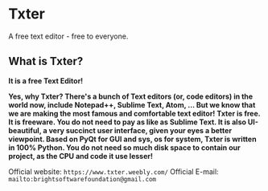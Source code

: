 # Txter
A free text editor - free to everyone.

## What is Txter?
**It is a free Text Editor!**

**Yes, why Txter? There's a bunch of Text editors (or, code editors) in the world now, include Notepad++, Sublime Text, Atom, ... But we know that we are making the most famous and comfortable text editor! Txter is free. It is freeware. You do not need to pay as like as Sublime Text. It is also UI-beautiful, a very succinct user interface, given your eyes a better viewpoint. Based on PyQt for GUI and sys, os for system, Txter is written in 100% Python. You do not need so much disk space to contain our project, as the CPU and code it use lesser!**

Official website: `https://www.txter.weebly.com/`
Official E-mail: `mailto:brightsoftwarefoundation@gmail.com`
